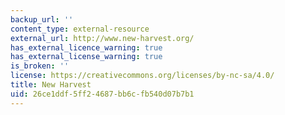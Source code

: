 ```yaml
---
backup_url: ''
content_type: external-resource
external_url: http://www.new-harvest.org/
has_external_licence_warning: true
has_external_license_warning: true
is_broken: ''
license: https://creativecommons.org/licenses/by-nc-sa/4.0/
title: New Harvest
uid: 26ce1ddf-5ff2-4687-bb6c-fb540d07b7b1
---
```

